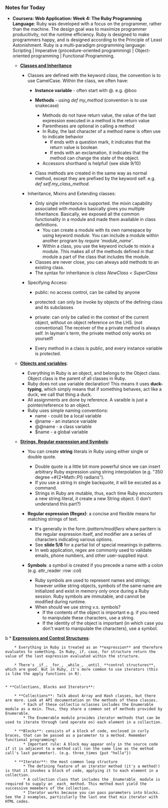 ### Notes for Today

* **Coursera: Web Application: Week 4: The Ruby Programming Language**: Ruby was developed with a focus on the programmer, rather than the machine. The design goal was to maximize programmer producitivity, not the runtime efficiency. Ruby is designed to make programmers happy, and is designed according to the Principle of Least Astonishment. Ruby is a multi-paradigm programming language: Scripting | Imperative (procedure-oriented programming) | Object-oriented programming | Functional Programming.


	* [**Classes and Inheritance**](https://d396qusza40orc.cloudfront.net/webapplications/lecture_slides/M4-L2-Ruby-ClassesInheritance-Handout.pdf)
		
		* Classes are defined with the keyword _class_, the convention is to use CamelCase. Within the class, we often have:

			* **Instance variable** - often start with @. e.g. @boo
			* **Methods** - using _def my_method_ (convention is to use snakecase)
				* Methods do not have return value, the value of the last expression executed in a method is the return value
				* Parentheses are optional in calling a method
				* In Ruby, the last character of a method name is often use to indicate behavior
					* If ends with a question mark, it indicates that the return value is boolean
					* If ends with an exclamation, it indicates that the method can change the state of the object.
				* Accessors shorthand is helpful! (see slide 9/10)
		
			* Class methods are created in the same way as normal method, except they are prefixed by the keyword self. e.g. _def self.my_class_method_.

		* Inheritance, Mixins and Extending classes:

			* Only single inheritance is supported. the mixin capability associated with _modules_ basically gives you multiple inheritance. Basically, we exposed all the common functionality in a module and made them available in class definitions.
				* You can create a module with its own namespace by using keyword _module_. You can include a module within another program by _require 'module_name'_.
				* Within a class, you use the keyword include to mixin a module. This makes all of the methods defined in that module a part of the class that includes the module.
			* Classes are never close, you can always add methods to an existing class.
			* The syntax for inheritance is _class NewClass < SuperClass_


		* Specifying Access:

			* public: no access control, can be called by anyone
			* protected: can only be invoke by objects of the defining class and its subclasses
			* private: can only be called in the context of the current object, without on object reference on the LHS. (not conventional) The receiver of the a private method is always self. In layman's term, the private method only works on yourself!

			* Every method in a class is public, and every instance variable is protected.


	* [**Objects and variables**](https://d396qusza40orc.cloudfront.net/webapplications/lecture_slides/M4-L3-Ruby-ObjectsVariables-Handout.pdf):

		* Everything in Ruby is an object, and belongs to the Object class. Object class is the parent of all classes in Ruby.
		* Ruby does not use variable declaration! This means it uses **duck-typing**, which simply means that if something behaves, act like a duck, we call that thing a duck.
		* All assignments are done by reference. A varaible is just a pointer/reference to an object.
		* Ruby uses simple naming conventions:
			* name - could be a local variable
			* @name - an instance variable
			* @@name - a class variable
			* $name - a global variable


	* [**Strings, Regular expression and Symbols**](https://d396qusza40orc.cloudfront.net/webapplications/lecture_slides/M4-L4-Ruby-StringsRegexSymbols-Handout.pdf):

		* You can create **string** literals in Ruby using either single or double quote. 
			* Double quote is a little bit more powerful since we can insert arbitrary Ruby expression using string interpolation (e.g. "350 degree =#{2*Math::PI} radians").
			* If you use a string in single backquote, it will be excuted as a command. 
			* Strings in Ruby are mutable, thus, each time Ruby encounters a new string literal, it create a new String object. (I don't understand this part?)


		* **Regular expression (Regex)**: a concise and flexible means for matching strings of text. 
			* It's generally in the form _/pattern/modifiers_ where parttern is the regular expression itself, and modifier are a series of characters indicating various options. 
			* See **slide 5/8** for a partial list of special meanings in patterns.
			* In web application, regex are commonly used to validate emails, phone numbers, and other user-supplied input.

		* **Symbols**: a symbol is created if you precede a name with a colon (e.g. attr_reader :row :col)
			* Ruby symbols are used to represent names and strings; however unlike string objects, symbols of the same name are initialized and exist in memory only once during a Ruby session. Ruby symbols are immutable, and cannot be modified during runtime.
			* When should we use string v.s. symbols?
				* If the contents of the object is important e.g. if you need to manipulate these characters, use a string.
				* If the identity of the object is important (in which case you don't want to manipulate the characters), use a symbol.

b
	* [**Expressions and Control Structures**](https://d396qusza40orc.cloudfront.net/webapplications/lecture_slides/M4-L5-Ruby-ExpressionsControl-Handout.pdf):

		* Everything in Ruby is treated as an **expression** and therefore evaluates to something. In Ruby, if, case, for structure return the value of the last expression evaluated within the structure.

		* There's _if_, _for_, _while_, _until_ **control structures**, which are good. But in Ruby, it's more common to use iterators (this is like the apply functions in R).


	* **Collections, Blocks and Iterators**:

		* **Collections**: Talk about Array and Hash classes, but there are more. Look at API documentation on the methods of these classes.
			* Each of these collectio nclasses includes the Enumerable module as a mxin. Thus, they share a common set of methods provided by Enumerable.
			* The Enumerable module provides iterator methods that can be used to iterate through (and operate on) each element in a collection.

		* **Blocks**: consists of a block of code, enclosed in curly braces, that can be passed as a parameter to a method. Remember functional programming!
			* Important rule: A block may appear only in the source code if it is adjacent to a method call (on the same line as the method call's last parameter). (e.g. three_times {put "hello"})

		* **Iterator**: the most common loop structure
			* The defining feature of an iterator method (it's a method!) is that it invokes a block of code, applying it to each element in a collection.
			* A collection class that includes the _Enumerable_ module is required to supply an _each_ method. This method must yield the successive memebers of the collection.
			* Iterator works because you can pass parameters into blocks. See the 2 examples, particularly the last one that mix iterator with HTML codes.

